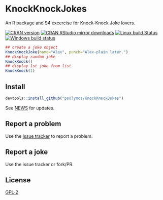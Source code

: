 # KnockKnockJokes

An R package and S4 excercise for Knock-Knock Joke lovers.

[![CRAN version](http://www.r-pkg.org/badges/version/KnockKnockJokes)](http://cran.rstudio.com/web/packages/KnockKnockJokes/index.html)
[![CRAN RStudio mirror downloads](http://cranlogs.r-pkg.org/badges/grand-total/KnockKnockJokes)](http://cran.rstudio.com/web/packages/KnockKnockJokes/index.html)
[![Linux build Status](https://travis-ci.org/psolymos/KnockKnockJokes.svg?branch=master)](https://travis-ci.org/psolymos/KnockKnockJokes)
[![Windows build status](https://ci.appveyor.com/api/projects/status/t4wh0q3m87jjblid?svg=true)](https://ci.appveyor.com/project/psolymos/knockknockjokes)

```R
## create a joke object
KnockKnockJoke(name="Alex", punch="Alex-plain later.")
## display random joke
KnockKnock()
## display 1st joke from list
KnockKnock(1)
```

## Install

```R
devtools::install_github("psolymos/KnockKnockJokes")
```

See [NEWS](https://github.com/psolymos/KnockKnockJokes/blob/master/NEWS.md) for updates.

## Report a problem

Use the [issue tracker](https://github.com/psolymos/intrval/issues)
to report a problem.

## Report a joke

Use the issue tracker or fork/PR.

## License

[GPL-2](https://www.gnu.org/licenses/old-licenses/gpl-2.0.en.html)
